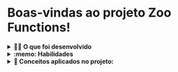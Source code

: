 
# Boas-vindas ao  projeto Zoo Functions!

<details>
<summary><strong>🧑‍💻 O que foi desenvolvido</strong></summary><br />
  #Fictício
  Sabendo das minhas habilidades com `ES6`, `Higher Order Functions` e testes, a prefeitura da cidade te deu uma importante missão: organizar as informações do zoológico! 🐘

  Fui responsável por desenvolver funções que buscam informações sobre os animais do zoológico como: espécie e local de origem. Além de buscar dados sobre as pessoas que colaboram com a manutenção e cuidado do zoológico. 🧑‍🌾

<br />
</details>

<details>
  <summary><strong>:memo: Habilidades</strong></summary><br />

  Neste projeto o que foi feito:

  - utilizar novas funcionalidades do ES6, como arrow functions, template literals, spread operator, parâmetro rest e object destructuring;

  - compor objetos e ler suas informações com diferentes métodos;

  - manipular arrays com funções como map, filter e reduce;

  - testar suas funções com Jest.

</details>

<details>
  <summary><strong>📝 Conceitos aplicados no projeto:</strong></summary><br />

let;
const;
arrow functions;
template literals;
spread operator;
parâmetro rest;
object destructuring;
array destructuring;
default destructuring;
abbreviation object literal;
default params;
higher order functions;

</details>
